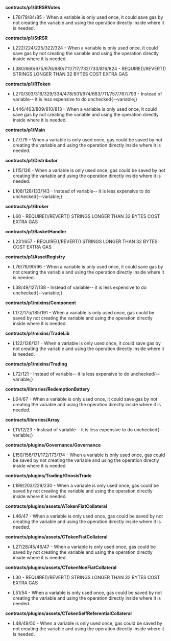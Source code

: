 **contracts/p1/StRSRVotes**
- L78/79/84/85 - When a variable is only used once, it could save gas by not creating the variable and using the operation directly inside where it is needed.


**contracts/p1/StRSR**
- L222/224/225/322/324 - When a variable is only used once, it could save gas by not creating the variable and using the operation directly inside where it is needed.

- L380/660/675/676/680/711/717/732/733/816/824 - REQUIRE()/REVERT() STRINGS LONGER THAN 32 BYTES COST EXTRA GAS


**contracts/p1/RToken**
- L270/303/316/329/334/478/501/674/683/711/757/767/793 - Instead of variable-- it is less expensive to do unchecked{--variable;}

- L446/463/809/810/813 - When a variable is only used once, it could save gas by not creating the variable and using the operation directly inside where it is needed.


**contracts/p1/Main**
- L77/79 - When a variable is only used once, gas could be saved by not creating the variable and using the operation directly inside where it is needed.


**contracts/p1/Distributor**
- L115/126 - When a variable is only used once, gas could be saved by not creating the variable and using the operation directly inside where it is needed.

- L108/128/133/143 - Instead of variable-- it is less expensive to do unchecked{--variable;}


**contracts/p1/Broker**
- L60 - REQUIRE()/REVERT() STRINGS LONGER THAN 32 BYTES COST EXTRA GAS


**contracts/p1/BasketHandler**
- L231/657 - REQUIRE()/REVERT() STRINGS LONGER THAN 32 BYTES COST EXTRA GAS


**contracts/p1/AssetRegistry**
- L76/78/90/96 - When a variable is only used once, it could save gas by not creating the variable and using the operation directly inside where it is needed.

- L38/49/127/138 - Instead of variable-- it is less expensive to do unchecked{--variable;}


**contracts/p1/mixins/Component**
- L172/175/185/191 - When a variable is only used once, gas could be saved by not creating the variable and using the operation directly inside where it is needed.


**contracts/p1/mixins/TradeLib**
- L122/126/131 - When a variable is only used once, it could save gas by not creating the variable and using the operation directly inside where it is needed.


**contracts/p1/mixins/Trading**
- L72/121 - Instead of variable-- it is less expensive to do unchecked{--variable;}


**contracts/libraries/RedemptionBattery**
- L64/67 - When a variable is only used once, it could save gas by not creating the variable and using the operation directly inside where it is needed.


**contracts/libraries/Array**
- L11/12/23 - Instead of variable-- it is less expensive to do unchecked{--variable;}


**contracts/plugins/Governance/Governance**
- L150/156/171/172/173/174 - When a variable is only used once, gas could be saved by not creating the variable and using the operation directly inside where it is needed.


**contracts/plugins/Trading/GnosisTrade**
- L199/203/229/230 - When a variable is only used once, gas could be saved by not creating the variable and using the operation directly inside where it is needed.


**contracts/plugins/assets/ATokenFiatCollateral**
- L46/47 - When a variable is only used once, gas could be saved by not creating the variable and using the operation directly inside where it is needed.


**contracts/plugins/assets/CTokenFiatCollateral**
- L27/28/45/46/47 - When a variable is only used once, gas could be saved by not creating the variable and using the operation directly inside where it is needed.


**contracts/plugins/assets/CTokenNonFiatCollateral**
- L30 - REQUIRE()/REVERT() STRINGS LONGER THAN 32 BYTES COST EXTRA GAS

- L51/54 - When a variable is only used once, gas could be saved by not creating the variable and using the operation directly inside where it is needed.


**contracts/plugins/assets/CTokenSelfReferentialCollateral**
- L48/49/50 - When a variable is only used once, gas could be saved by not creating the variable and using the operation directly inside where it is needed.

